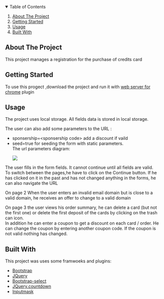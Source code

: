 <details open="open">
  <summary>Table of Contents</summary>
  <ol>
    <li>
      <a href="#about-the-project">About The Project</a> 
    </li>
    <li>
      <a href="#getting-started">Getting Started</a>
    </li>
    <li><a href="#usage">Usage</a></li>
    <li><a href="#built-with">Built With</a></li>
  </ol>
</details>



<!-- ABOUT THE PROJECT -->
## About The Project
This project manages a registration for the purchase of credits card


<!-- GETTING STARTED -->
## Getting Started

To use this progect ,download the project and run it with [web server for chrome](https://chrome.google.com/webstore/detail/web-server-for-chrome/ofhbbkphhbklhfoeikjpcbhemlocgigb/related) plugin



<!-- USAGE EXAMPLES -->
## Usage
<p>
The project uses local storage. All fields data is stored in local storage.
<div> The user can also add some parameters to the URL :</div>
<ul>

 <li>sponsership=&lt;sponsership code&gt; add a discount if vaild</li>  
  <li> seed=true for seeding the form with static parameters.</li> 
 The url parameters diagram:
<p>
    <img src="https://user-images.githubusercontent.com/71343931/126081770-779e7155-b714-44b2-b787-527ec7773a66.jpg"  />
</p>

</ul>

The user fills in the form fields. It cannot continue until all fields are valid.</br>
To switch between the pages,he have to click on the Continue button. If he has clicked on it in the past and has not changed anything in the forms, he can also navigate the URL

On page 2 When the user enters an invalid email domain but is close to a valid domain, he receives an offer to change to a valid domain

On page 3 the user views his order summary, he can delete a card (but not the first one) or delete the first deposit of the cards by clicking on the trash can icon.</br>
In addition he can enter a coupon to get a discount on each card / order. He can change the coupon by entering another coupon code. If the coupon is not valid nothing has changed.
</p>




## Built With

This project was uses some framwoeks and plugins:
* [Bootstrap](https://getbootstrap.com)
* [JQuery](https://jquery.com)
* [Bootstrap-select](https://developer.snapappointments.com/bootstrap-select/)
* [JQuery.countdown](https://hilios.github.io/jQuery.countdown/)
* [Inputmask](https://github.com/RobinHerbots/Inputmask)




